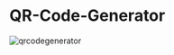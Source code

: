 ﻿# QR-Code-Generator
![qrcodegenerator](https://github.com/user-attachments/assets/7de6f3a1-9040-4098-b87d-47e112b1aaaf)
